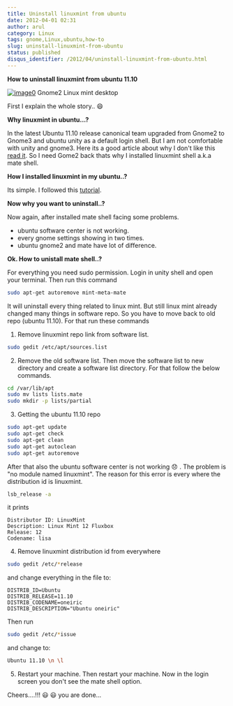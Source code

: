 ```yaml
---
title: Uninstall linuxmint from ubuntu
date: 2012-04-01 02:31
author: arul
category: Linux
tags: gnome,Linux,ubuntu,how-to
slug: uninstall-linuxmint-from-ubuntu
status: published
disqus_identifier: /2012/04/uninstall-linuxmint-from-ubuntu.html
---
```


**How to uninstall linuxmint from ubuntu 11.10**

[![image0](http://4.bp.blogspot.com/-4YPJxBzfGQY/T3gG3SAYouI/AAAAAAAAOPI/5liEnTA3mfc/s400/linuxmint.jpg)](http://4.bp.blogspot.com/-4YPJxBzfGQY/T3gG3SAYouI/AAAAAAAAOPI/5liEnTA3mfc/s1600/linuxmint.jpg)
Gnome2 Linux mint desktop

First I explain the whole story.. 😄

**Why linuxmint in ubuntu\...?**

In the latest Ubuntu 11.10 release canonical team upgraded from Gnome2
to Gnome3 and ubuntu unity as a default login shell. But I am not
comfortable with unity and gnome3. Here its a good article about why I
don\'t like this [read it](http://t.co/gukVNjKC). So I need Gome2 back
thats why I installed linuxmint shell a.k.a mate shell.

**How I installed linuxmint in my ubuntu..?**

Its simple. I followed this
[tutorial](http://www.noobslab.com/2011/11/install-linux-mint-mate-desktop-on.html).

**Now why you want to uninstall..?**

Now again, after installed mate shell facing some problems.

-   ubuntu software center is not working.
-   every gnome settings showing in two times.
-   ubuntu gnome2 and mate have lot of difference.

**Ok. How to unistall mate shell..?**

For everything you need sudo permission. Login in unity shell and open
your terminal. Then run this command

``` bash
sudo apt-get autoremove mint-meta-mate
```

It will uninstall every thing related to linux mint. But still linux
mint already changed many things in software repo. So you have to move
back to old repo (ubuntu 11.10). For that run these commands

1.  Remove linuxmint repo link from software list.

``` bash
sudo gedit /etc/apt/sources.list
```

2.  Remove the old software list. Then move the software list to new
    directory and create a software list directory. For that follow the
    below commands.

``` bash
cd /var/lib/apt
sudo mv lists lists.mate
sudo mkdir -p lists/partial
```

3.  Getting the ubuntu 11.10 repo

``` bash
sudo apt-get update
sudo apt-get check
sudo apt-get clean
sudo apt-get autoclean
sudo apt-get autoremove
```

After that also the ubuntu software center is not working 😞 . The
problem is \"no module named linuxmint\". The reason for this error is
every where the distribution id is linuxmint.

``` bash
lsb_release -a
```

it prints

``` text
Distributor ID: LinuxMint
Description: Linux Mint 12 Fluxbox
Release: 12
Codename: lisa
```

4.  Remove linuxmint distribution id from everywhere

``` bash
sudo gedit /etc/*release
```

and change everything in the file to:

``` text
DISTRIB_ID=Ubuntu
DISTRIB_RELEASE=11.10
DISTRIB_CODENAME=oneiric
DISTRIB_DESCRIPTION="Ubuntu oneiric"
```

Then run

``` bash
sudo gedit /etc/*issue
```

and change to:

``` bash
Ubuntu 11.10 \n \l
```

5.  Restart your machine. Then restart your machine. Now in the login
    screen you don\'t see the mate shell option.

Cheers\....!!! 😃 😃 you are done\...
